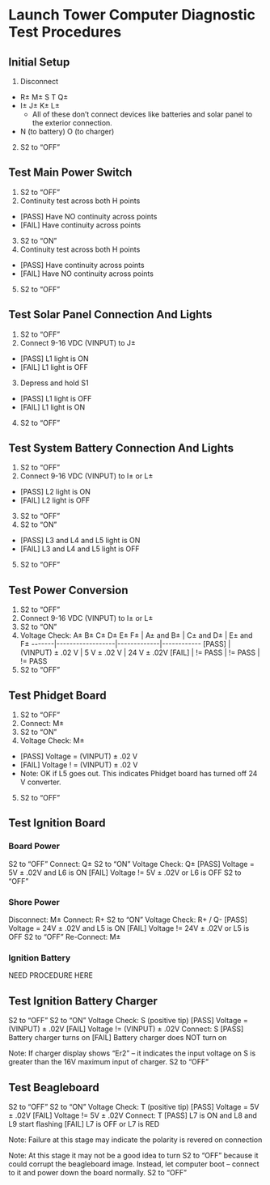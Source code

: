 ﻿# Launch Tower Computer Diagnostic Test Procedures



## Initial Setup

1. Disconnect
  * R± M± S T Q±
  * I± J± K± L±
    * All of these don’t connect devices like batteries and solar
      panel to the exterior connection.
  * N (to battery) O (to charger)
2. S2 to “OFF”



## Test Main Power Switch

1. S2 to “OFF”
2. Continuity test across both H points
  * [PASS] Have NO continuity across points
  * [FAIL] Have continuity across points
3. S2 to “ON”
4. Continuity test across both H points
  * [PASS] Have continuity across points
  * [FAIL] Have NO continuity across points
5. S2 to “OFF”



## Test Solar Panel Connection And Lights
	
1. S2 to “OFF”
2. Connect 9-16 VDC (VINPUT) to J±
  * [PASS] L1 light is ON
  * [FAIL] L1 light is OFF
3. Depress and hold S1
  * [PASS] L1 light is OFF
  * [FAIL] L1 light is ON
4. S2 to “OFF”


## Test System Battery Connection And Lights

1. S2 to “OFF”
2. Connect 9-16 VDC (VINPUT) to I± or L±
  * [PASS] L2 light is ON
  * [FAIL] L2 light is OFF
3. S2 to “OFF”
4. S2 to “ON”
  * [PASS] L3 and L4 and L5 light is ON
  * [FAIL] L3 and L4 and L5 light is OFF
5. S2 to “OFF”



## Test Power Conversion

1. S2 to “OFF”
2. Connect 9-16 VDC (VINPUT) to I± or L±
3. S2 to “ON”
4. Voltage Check: A± B± C± D± E± F±
       | A± and B±        | C± and D±   | E± and F±
-------|------------------|-------------|------------
[PASS] | (VINPUT) ± .02 V | 5 V ± .02 V | 24 V ± .02V
[FAIL] | != PASS          | != PASS     | != PASS
5. S2 to “OFF”



## Test Phidget Board

1. S2 to “OFF”
2. Connect: M±
3. S2 to “ON”
4. Voltage Check: M±
  * [PASS] Voltage = (VINPUT) ± .02 V
  * [FAIL] Voltage ! = (VINPUT) ± .02 V
  * Note: OK if L5 goes out. This indicates Phidget board has turned
    off 24 V converter.
5. S2 to “OFF”



## Test Ignition Board

### Board Power

S2 to “OFF”
Connect: Q±
S2 to “ON”
Voltage Check: Q±
[PASS] Voltage = 5V ± .02V and L6 is ON
[FAIL] Voltage != 5V ± .02V or L6 is OFF
S2 to “OFF”


### Shore Power

Disconnect: M±
Connect: R+
S2 to “ON”
Voltage Check: R+ / Q-
[PASS] Voltage = 24V ± .02V and L5 is ON
[FAIL] Voltage != 24V ± .02V or L5 is OFF
S2 to “OFF”
Re-Connect: M±


### Ignition Battery

NEED PROCEDURE HERE



## Test Ignition Battery Charger

S2 to “OFF”
S2 to “ON”
Voltage Check: S (positive tip)
[PASS] Voltage = (VINPUT) ± .02V
[FAIL] Voltage != (VINPUT) ± .02V
Connect: S
[PASS] Battery charger turns on
[FAIL] Battery charger does NOT turn on

Note: If charger display shows “Er2” – it indicates the input voltage on S is greater than the 16V maximum input of charger.
S2 to “OFF”



## Test Beagleboard

S2 to “OFF”
S2 to “ON”
Voltage Check: T (positive tip)
[PASS] Voltage = 5V ± .02V
[FAIL] Voltage != 5V ± .02V
Connect: T
[PASS] L7 is ON and L8 and L9 start flashing
[FAIL] L7 is OFF or L7 is RED

Note: Failure at this stage may indicate the polarity is revered on
connection

Note: At this stage it may not be a good idea to turn S2 to “OFF”
because it could corrupt the beagleboard image. Instead, let computer
boot – connect to it and power down the board normally.  S2 to “OFF”
